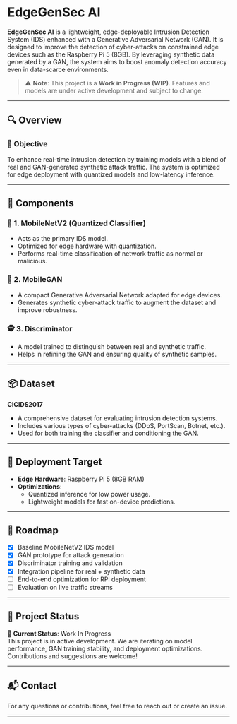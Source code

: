 # EdgeGenSec AI

**EdgeGenSec AI** is a lightweight, edge-deployable Intrusion Detection System (IDS) enhanced with a Generative Adversarial Network (GAN). It is designed to improve the detection of cyber-attacks on constrained edge devices such as the Raspberry Pi 5 (8GB). By leveraging synthetic data generated by a GAN, the system aims to boost anomaly detection accuracy even in data-scarce environments.

> ⚠️ **Note**: This project is a **Work in Progress (WIP)**. Features and models are under active development and subject to change.

---

## 🔍 Overview

### 🎯 Objective

To enhance real-time intrusion detection by training models with a blend of real and GAN-generated synthetic attack traffic. The system is optimized for edge deployment with quantized models and low-latency inference.

---

## 🧩 Components

### 🧠 1. MobileNetV2 (Quantized Classifier)
- Acts as the primary IDS model.
- Optimized for edge hardware with quantization.
- Performs real-time classification of network traffic as normal or malicious.

### 🤖 2. MobileGAN
- A compact Generative Adversarial Network adapted for edge devices.
- Generates synthetic cyber-attack traffic to augment the dataset and improve robustness.

### 🕵️ 3. Discriminator
- A model trained to distinguish between real and synthetic traffic.
- Helps in refining the GAN and ensuring quality of synthetic samples.

---

## 📦 Dataset

**CICIDS2017**  
- A comprehensive dataset for evaluating intrusion detection systems.
- Includes various types of cyber-attacks (DDoS, PortScan, Botnet, etc.).
- Used for both training the classifier and conditioning the GAN.

---

## 🚀 Deployment Target

- **Edge Hardware**: Raspberry Pi 5 (8GB RAM)
- **Optimizations**:
  - Quantized inference for low power usage.
  - Lightweight models for fast on-device predictions.

---

## 📌 Roadmap

- [x] Baseline MobileNetV2 IDS model
- [x] GAN prototype for attack generation
- [x] Discriminator training and validation
- [x] Integration pipeline for real + synthetic data
- [ ] End-to-end optimization for RPi deployment
- [ ] Evaluation on live traffic streams

---

## 📂 Project Status

🔧 **Current Status**: Work In Progress  
This project is in active development. We are iterating on model performance, GAN training stability, and deployment optimizations. Contributions and suggestions are welcome!

---

## 📬 Contact

For any questions or contributions, feel free to reach out or create an issue.

---
